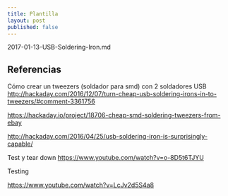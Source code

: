 ```yaml
---
title: Plantilla
layout: post
published: false
---
```

2017-01-13-USB-Soldering-Iron.md

## Referencias

Cómo crear un tweezers (soldador para smd) con 2 soldadores USB
http://hackaday.com/2016/12/07/turn-cheap-usb-soldering-irons-in-to-tweezers/#comment-3361756

https://hackaday.io/project/18706-cheap-smd-soldering-tweezers-from-ebay

http://hackaday.com/2016/04/25/usb-soldering-iron-is-surprisingly-capable/

Test y tear down
https://www.youtube.com/watch?v=o-8D5t6TJYU

Testing

https://www.youtube.com/watch?v=LcJv2d5S4a8
